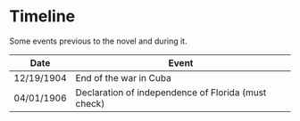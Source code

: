 Timeline
========

Some events previous to the novel and during it.

Date | Event
---- | -----
12/19/1904 | End of the war in Cuba
04/01/1906 | Declaration of independence of Florida (must check)
